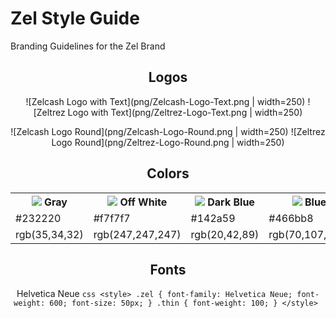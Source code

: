 # Zel Style Guide
Branding Guidelines for the Zel Brand
<div style="text-align:center">

## Logos

![Zelcash Logo with Text](png/Zelcash-Logo-Text.png | width=250)
![Zeltrez Logo with Text](png/Zeltrez-Logo-Text.png | width=250)

![Zelcash Logo Round](png/Zelcash-Logo-Round.png | width=250)
![Zeltrez Logo Round](png/Zeltrez-Logo-Round.png | width=250)


## Colors

<table style="width:100%">
  <tr>
    <th><img src="https://placehold.it/15/232220/000000?text=+"> Gray</th>
    <th><img src="https://placehold.it/15/f7f7f7/000000?text=+"> Off White</th>
    <th><img src="https://placehold.it/15/142a59/000000?text=+"> Dark Blue</th>
    <th><img src="https://placehold.it/15/466bb8/000000?text=+"> Blue</th>
  </tr>
  <tr>
    <td>#232220</td>
    <td>#f7f7f7</td> 
    <td>#142a59</td>
    <td>#466bb8</td>
  </tr>
  <tr>
    <td>rgb(35,34,32)</td>
    <td>rgb(247,247,247)</td> 
    <td>rgb(20,42,89)</td>
    <td>rgb(70,107,184)</td>
  </tr>
</table>

## Fonts

Helvetica Neue
    ```css
        <style>
            .zel {
                font-family: Helvetica Neue;
                font-weight: 600;
                font-size: 50px;
            }
            .thin {
                font-weight: 100;
            }
        </style>
    ```
    


</div>